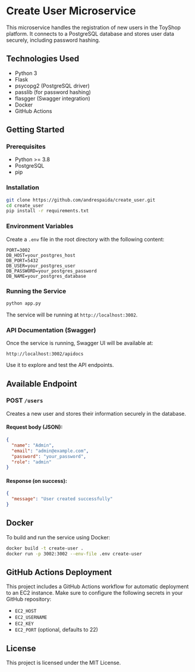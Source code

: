 # Create User Microservice

This microservice handles the registration of new users in the ToyShop platform. It connects to a PostgreSQL database and stores user data securely, including password hashing.

## Technologies Used

- Python 3
- Flask
- psycopg2 (PostgreSQL driver)
- passlib (for password hashing)
- flasgger (Swagger integration)
- Docker
- GitHub Actions

## Getting Started

### Prerequisites

- Python >= 3.8
- PostgreSQL
- pip

### Installation

```bash
git clone https://github.com/andrespaida/create_user.git
cd create_user
pip install -r requirements.txt
```

### Environment Variables

Create a `.env` file in the root directory with the following content:

```env
PORT=3002
DB_HOST=your_postgres_host
DB_PORT=5432
DB_USER=your_postgres_user
DB_PASSWORD=your_postgres_password
DB_NAME=your_postgres_database
```

### Running the Service

```bash
python app.py
```

The service will be running at `http://localhost:3002`.

### API Documentation (Swagger)

Once the service is running, Swagger UI will be available at:

```
http://localhost:3002/apidocs
```

Use it to explore and test the API endpoints.

## Available Endpoint

### POST `/users`

Creates a new user and stores their information securely in the database.

#### Request body (JSON):

```json
{
  "name": "Admin",
  "email": "admin@example.com",
  "password": "your_password",
  "role": "admin"
}
```

#### Response (on success):

```json
{
  "message": "User created successfully"
}
```

## Docker

To build and run the service using Docker:

```bash
docker build -t create-user .
docker run -p 3002:3002 --env-file .env create-user
```

## GitHub Actions Deployment

This project includes a GitHub Actions workflow for automatic deployment to an EC2 instance. Make sure to configure the following secrets in your GitHub repository:

- `EC2_HOST`
- `EC2_USERNAME`
- `EC2_KEY`
- `EC2_PORT` (optional, defaults to 22)

## License

This project is licensed under the MIT License.